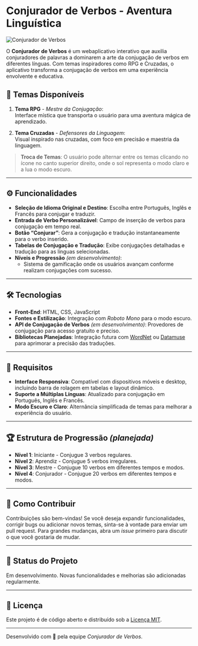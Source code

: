 # Conjurador de Verbos - Aventura Linguística

![Conjurador de Verbos](https://link-para-uma-imagem/banner.jpg) <!-- Substitua pelo link da imagem se houver -->

O **Conjurador de Verbos** é um webaplicativo interativo que auxilia conjuradores de palavras a dominarem a arte da conjugação de verbos em diferentes línguas. Com temas inspiradores como RPG e Cruzadas, o aplicativo transforma a conjugação de verbos em uma experiência envolvente e educativa.

## 🎨 Temas Disponíveis

1. **Tema RPG** - *Mestre da Conjugação*:  
   Interface mística que transporta o usuário para uma aventura mágica de aprendizado.
   
2. **Tema Cruzadas** - *Defensores da Linguagem*:  
   Visual inspirado nas cruzadas, com foco em precisão e maestria da linguagem.

> **Troca de Temas**: O usuário pode alternar entre os temas clicando no ícone no canto superior direito, onde o sol representa o modo claro e a lua o modo escuro.

---

## ⚙️ Funcionalidades

- **Seleção de Idioma Original e Destino**: Escolha entre Português, Inglês e Francês para conjugar e traduzir.
- **Entrada de Verbo Personalizável**: Campo de inserção de verbos para conjugação em tempo real.
- **Botão “Conjurar”**: Gera a conjugação e tradução instantaneamente para o verbo inserido.
- **Tabelas de Conjugação e Tradução**: Exibe conjugações detalhadas e tradução para as línguas selecionadas.
- **Níveis e Progressão** *(em desenvolvimento)*:
  - Sistema de gamificação onde os usuários avançam conforme realizam conjugações com sucesso.

---

## 🛠️ Tecnologias

- **Front-End**: HTML, CSS, JavaScript
- **Fontes e Estilização**: Integração com *Roboto Mono* para o modo escuro.
- **API de Conjugação de Verbos** *(em desenvolvimento)*: Provedores de conjugação para acesso gratuito e preciso.
- **Bibliotecas Planejadas**: Integração futura com [WordNet](https://wordnet.princeton.edu/) ou [Datamuse](https://www.datamuse.com/) para aprimorar a precisão das traduções.

---

## 📱 Requisitos

- **Interface Responsiva**: Compatível com dispositivos móveis e desktop, incluindo barra de rolagem em tabelas e layout dinâmico.
- **Suporte a Múltiplas Línguas**: Atualizado para conjugação em Português, Inglês e Francês.
- **Modo Escuro e Claro**: Alternância simplificada de temas para melhorar a experiência do usuário.

---

## 🏆 Estrutura de Progressão *(planejada)*

- **Nível 1**: Iniciante - Conjugue 3 verbos regulares.
- **Nível 2**: Aprendiz - Conjugue 5 verbos irregulares.
- **Nível 3**: Mestre - Conjugue 10 verbos em diferentes tempos e modos.
- **Nível 4**: Conjurador - Conjugue 20 verbos em diferentes tempos e modos.

---

## 🤝 Como Contribuir

Contribuições são bem-vindas! Se você deseja expandir funcionalidades, corrigir bugs ou adicionar novos temas, sinta-se à vontade para enviar um pull request. Para grandes mudanças, abra um *issue* primeiro para discutir o que você gostaria de mudar.

---

## 📌 Status do Projeto

Em desenvolvimento. Novas funcionalidades e melhorias são adicionadas regularmente.

---

## 📄 Licença

Este projeto é de código aberto e distribuído sob a [Licença MIT](LICENSE).

---

Desenvolvido com 💙 pela equipe *Conjurador de Verbos*.
